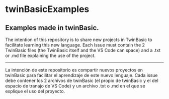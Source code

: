 # twinBasicExamples
Examples made in twinBasic.
----------

The intention of this repository is to share new projects in TwinBasic to facilitate learning this new language.
Each Issue must contain the 2 TwinBasic files (the TwinBasic itself and the VS Code can space) and a .txt or .md file explaining the use of the project.

----------
La intención de este repositorio es compartir nuevos proyectos en twinBasic para facilitar el aprendizaje de este nuevo lenguaje.
Cada issue debe contener los 2 archivos de twinBasic (el propio de twinBasic y el del espacio de tranajo de VS Code) y un archivo .txt o .md en el que se explique el uso del proyecto.
